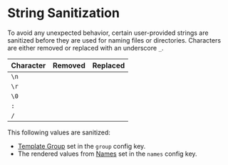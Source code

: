 # String Sanitization

To avoid any unexpected behavior, certain user-provided strings are sanitized
before they are used for naming files or directories. Characters are either
removed or replaced with an underscore `_`.

| Character |           Removed           |          Replaced           |
| --------- | :-------------------------: | :-------------------------: |
| `\n`      | <i class="fa fa-check"></i> |                             |
| `\r`      | <i class="fa fa-check"></i> |                             |
| `\0`      | <i class="fa fa-check"></i> |                             |
| `:`       |                             | <i class="fa fa-check"></i> |
| `/`       |                             | <i class="fa fa-check"></i> |

This following values are sanitized:

- [Template Group][template-groups] set in the `group` config key.
- The rendered values from [Names][names] set in the `names` config key.

<!-- TODO: Provde some examples. -->

[names]: /templates/configuration/names.md
[template-groups]: /templates/configuration/template-groups.md
